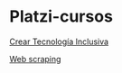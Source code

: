 # Platzi-cursos

[Crear Tecnología Inclusiva](https://github.com/MonAvellaneda/Platzi-cursos/tree/main/Crear%20Tecnolog%C3%ADa%20Inclusiva)


[Web scraping](https://github.com/MonAvellaneda/Platzi-cursos/commit/e1fe5fbe89943d1c81438d8c25f11ccab6cfd4c1)
